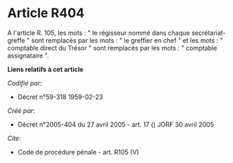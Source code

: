 # Article R404

A l'article R. 105, les mots : " le régisseur nommé dans chaque secrétariat-greffe " sont remplacés par les mots : " le
greffier en chef " et les mots : " comptable direct du Trésor " sont remplacés par les mots : " comptable assignataire ".

**Liens relatifs à cet article**

_Codifié par_:

  - Décret n°59-318 1959-02-23

_Créé par_:

  - Décret n°2005-404 du 27 avril 2005 - art. 17 () JORF 30 avril 2005

_Cite_:

  - Code de procédure pénale - art. R105 (V)
